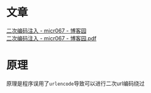 # 文章
[二次编码注入 - micr067 - 博客园](https://www.cnblogs.com/micr067/p/12731207.html)<br />[二次编码注入 - micr067 - 博客园.pdf](https://www.yuque.com/attachments/yuque/0/2023/pdf/25358086/1689733693770-3a0f9a6f-7077-487e-a693-bd396162d2e1.pdf)
# 原理
原理是程序误用了`urlencode`导致可以进行二次url编码绕过
